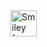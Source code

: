 <img src="https://i.pinimg.com/originals/42/b4/22/42b4229a9ec3145edaa895b2415dd720.gif" alt="Smiley face" width="42" height="42" style="vertical-align:middle">
<Hello, I'm Xcution3r
